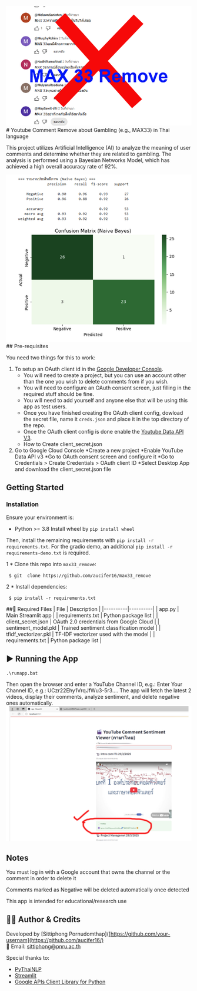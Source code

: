 <img src="removeew.png"/>
# Youtube Comment Remove about Gambling (e.g., MAX33) in Thai language

This project utilizes Artificial Intelligence (AI) to analyze the meaning of user comments and determine whether they are related to gambling. The analysis is performed using a Bayesian Networks Model, which has achieved a high overall accuracy rate of 92%.


<img src="matirx.png"/>
## Pre-requisites

You need two things for this to work:

1. To setup an OAuth client id in the [Google Developer Console](https://console.cloud.google.com/apis/credentials).
    * You will need to create a project, but you can use an account other than the one you wish to delete comments from if you wish.
    * You will need to configure an OAuth consent screen, just filling in the required stuff should be fine.
    * You will need to add yourself and anyone else that will be using this app as test users.
    * Once you have finished creating the OAuth client config, dowload the secret file, name it `creds.json` and place it in the top directory of the repo.
    * Once the OAuth client config is done enable the [Youtube Data API V3](https://console.cloud.google.com/apis/library/youtube.googleapis.com).
    * How to Create client_secret.json
2. Go to Google Cloud Console
    *Create a new project
    *Enable YouTube Data API v3
    *Go to OAuth consent screen and configure it
    *Go to Credentials > Create Credentials > OAuth client ID
    *Select Desktop App and download the client_secret.json file
## Getting Started

### Installation
Ensure your environment is:
- Python >= 3.8
  Install wheel by `pip install wheel`

Then, install the remaining requirements with `pip install -r requirements.txt`.
For the gradio demo, an additional `pip install -r requirements-demo.txt` is required.


1   * Clone this repo into ```max33_remove```:
 ```shell
  $ git  clone https://github.com/aucifer16/max33_remove
 ```
2 * Install dependencies:
 ```shell
  $ pip install -r requirements.txt
 ```
##📁 Required Files
| File | Description | 
|----------|----------|
| app.py    | Main Streamlit app    | 
| requirements.txt   | Python package list  |
| client_secret.json    | OAuth 2.0 credentials from Google Cloud   | 
| sentiment_model.pkl   | Trained sentiment classification model  |
| tfidf_vectorizer.pkl	    | TF-IDF vectorizer used with the model   | 
| requirements.txt   | Python package list  |
## ▶️ Running the App
 ```shell
 .\runapp.bat
 ```
Then open the browser and enter a YouTube Channel ID, e.g.:
Enter Your Channel ID, e.g.: UCzr22Ehy1VrqJfWu3-5r3....
The app will fetch the latest 2 videos, display their comments, analyze sentiment, and delete negative ones automatically.
<img src="run.png"/>
##  Notes
You must log in with a Google account that owns the channel or the comment in order to delete it

Comments marked as Negative will be deleted automatically once detected

This app is intended for educational/research use
## 👨‍💻 Author & Credits

Developed by [Sittiphong Pornudomthap]([https://github.com/your-usernam](https://github.com/aucifer16/)  
📧 Email: sittiphong@pnru.ac.th 


Special thanks to:
- [PyThaiNLP](https://github.com/PyThaiNLP/pythainlp)
- [Streamlit](https://streamlit.io/)
- [Google APIs Client Library for Python](https://github.com/googleapis/google-api-python-client)

